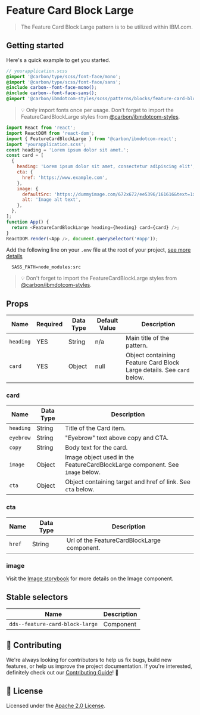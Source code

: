 # Feature Card Block Large

> The Feature Card Block Large pattern is to be utilized within IBM.com.

## Getting started

Here's a quick example to get you started.

```scss
// yourapplication.scss
@import '@carbon/type/scss/font-face/mono';
@import '@carbon/type/scss/font-face/sans';
@include carbon--font-face-mono();
@include carbon--font-face-sans();
@import '@carbon/ibmdotcom-styles/scss/patterns/blocks/feature-card-block-large/feature-card-block-large.scss';
```

> 💡 Only import fonts once per usage. Don't forget to import the
> FeatureCardBlockLarge styles from
> [@carbon/ibmdotcom-styles](https://github.com/carbon-design-system/ibm-dotcom-library/blob/master/packages/styles).

```javascript
import React from 'react';
import ReactDOM from 'react-dom';
import { FeatureCardBlockLarge } from '@carbon/ibmdotcom-react';
import 'yourapplication.scss';
const heading = 'Lorem ipsum dolor sit amet.';
const card = [
  {
    heading: 'Lorem ipsum dolor sit amet, consectetur adipiscing elit',
    cta: {
      href: 'https://www.example.com',
    },
    image: {
      defaultSrc: 'https://dummyimage.com/672x672/ee5396/161616&text=1x1',
      alt: 'Image alt text',
    },
  },
];
function App() {
  return <FeatureCardBlockLarge heading={heading} card={card} />;
}
ReactDOM.render(<App />, document.querySelector('#app'));
```

Add the following line on your `.env` file at the root of your project,
[see more details](https://github.com/carbon-design-system/ibm-dotcom-library/tree/master/packages/styles#usage)

```
  SASS_PATH=node_modules:src
```

> 💡 Don't forget to import the FeatureCardBlockLarge styles from
> [@carbon/ibmdotcom-styles](https://github.com/carbon-design-system/ibm-dotcom-library/blob/master/packages/styles).

## Props

| Name      | Required | Data Type | Default Value | Description                                                           |
| --------- | -------- | --------- | ------------- | --------------------------------------------------------------------- |
| `heading` | YES      | String    | n/a           | Main title of the pattern.                                            |  |
| `card`    | YES      | Object    | null          | Object containing Feature Card Block Large details. See `card` below. |

### card

| Name      | Data Type | Description                                                                  |
| --------- | --------- | ---------------------------------------------------------------------------- |
| `heading` | String    | Title of the Card item.                                                      |
| `eyebrow` | String    | "Eyebrow" text above copy and CTA.                                           |
| `copy`    | String    | Body text for the card.                                                      |
| `image`   | Object    | Image object used in the FeatureCardBlockLarge component. See `image` below. |
| `cta`     | Object    | Object containing target and href of link. See `cta` below.                  |

### cta

| Name   | Data Type | Description                                 |
| ------ | --------- | ------------------------------------------- |
| `href` | String    | Url of the FeatureCardBlockLarge component. |

### image

Visit the
[Image storybook](https://ibmdotcom-react.mybluemix.net/?path=/story/components-image--default)
for more details on the Image component.

## Stable selectors

| Name                            | Description |
| ------------------------------- | ----------- |
| `dds--feature-card-block-large` | Component   |

## 🙌 Contributing

We're always looking for contributors to help us fix bugs, build new features,
or help us improve the project documentation. If you're interested, definitely
check out our
[Contributing Guide](https://github.com/carbon-design-system/ibm-dotcom-library/blob/master/.github/CONTRIBUTING.md)!
👀

## 📝 License

Licensed under the
[Apache 2.0 License](https://github.com/carbon-design-system/ibm-dotcom-library/blob/master/LICENSE).
